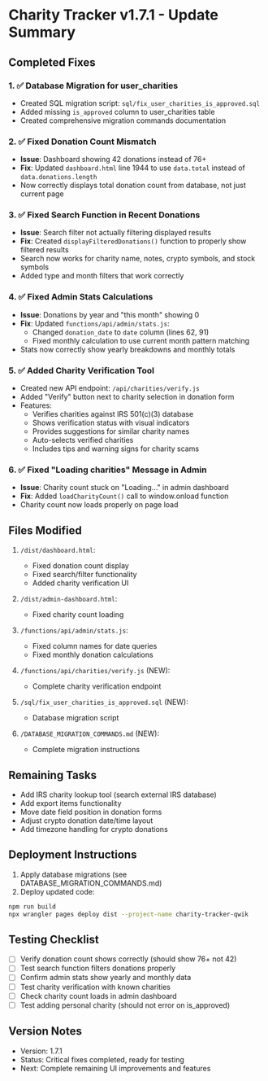 # Charity Tracker v1.7.1 - Update Summary

## Completed Fixes

### 1. ✅ Database Migration for user_charities
- Created SQL migration script: `sql/fix_user_charities_is_approved.sql`
- Added missing `is_approved` column to user_charities table
- Created comprehensive migration commands documentation

### 2. ✅ Fixed Donation Count Mismatch
- **Issue**: Dashboard showing 42 donations instead of 76+
- **Fix**: Updated `dashboard.html` line 1944 to use `data.total` instead of `data.donations.length`
- Now correctly displays total donation count from database, not just current page

### 3. ✅ Fixed Search Function in Recent Donations
- **Issue**: Search filter not actually filtering displayed results
- **Fix**: Created `displayFilteredDonations()` function to properly show filtered results
- Search now works for charity name, notes, crypto symbols, and stock symbols
- Added type and month filters that work correctly

### 4. ✅ Fixed Admin Stats Calculations
- **Issue**: Donations by year and "this month" showing 0
- **Fix**: Updated `functions/api/admin/stats.js`:
  - Changed `donation_date` to `date` column (lines 62, 91)
  - Fixed monthly calculation to use current month pattern matching
- Stats now correctly show yearly breakdowns and monthly totals

### 5. ✅ Added Charity Verification Tool
- Created new API endpoint: `/api/charities/verify.js`
- Added "Verify" button next to charity selection in donation form
- Features:
  - Verifies charities against IRS 501(c)(3) database
  - Shows verification status with visual indicators
  - Provides suggestions for similar charity names
  - Auto-selects verified charities
  - Includes tips and warning signs for charity scams

### 6. ✅ Fixed "Loading charities" Message in Admin
- **Issue**: Charity count stuck on "Loading..." in admin dashboard
- **Fix**: Added `loadCharityCount()` call to window.onload function
- Charity count now loads properly on page load

## Files Modified

1. `/dist/dashboard.html`:
   - Fixed donation count display
   - Fixed search/filter functionality
   - Added charity verification UI

2. `/dist/admin-dashboard.html`:
   - Fixed charity count loading

3. `/functions/api/admin/stats.js`:
   - Fixed column names for date queries
   - Fixed monthly donation calculations

4. `/functions/api/charities/verify.js` (NEW):
   - Complete charity verification endpoint

5. `/sql/fix_user_charities_is_approved.sql` (NEW):
   - Database migration script

6. `/DATABASE_MIGRATION_COMMANDS.md` (NEW):
   - Complete migration instructions

## Remaining Tasks

- Add IRS charity lookup tool (search external IRS database)
- Add export items functionality
- Move date field position in donation forms
- Adjust crypto donation date/time layout
- Add timezone handling for crypto donations

## Deployment Instructions

1. Apply database migrations (see DATABASE_MIGRATION_COMMANDS.md)
2. Deploy updated code:
```bash
npm run build
npx wrangler pages deploy dist --project-name charity-tracker-qwik
```

## Testing Checklist

- [ ] Verify donation count shows correctly (should show 76+ not 42)
- [ ] Test search function filters donations properly
- [ ] Confirm admin stats show yearly and monthly data
- [ ] Test charity verification with known charities
- [ ] Check charity count loads in admin dashboard
- [ ] Test adding personal charity (should not error on is_approved)

## Version Notes

- Version: 1.7.1
- Status: Critical fixes completed, ready for testing
- Next: Complete remaining UI improvements and features